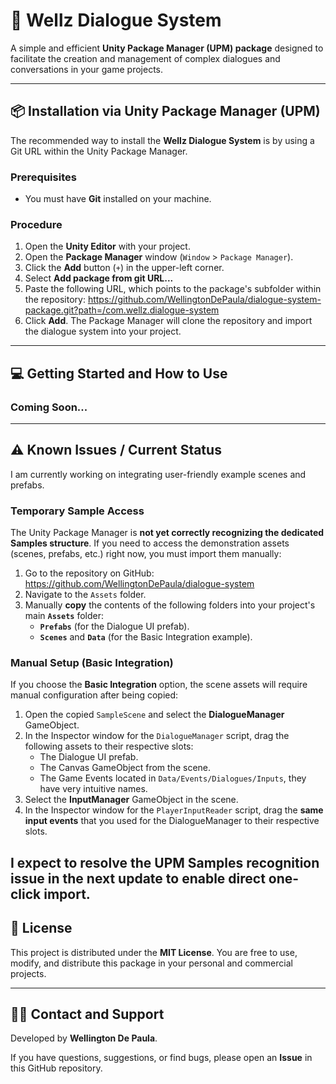 # 🚀 Wellz Dialogue System

A simple and efficient **Unity Package Manager (UPM) package** designed to facilitate the creation and management of complex dialogues and conversations in your game projects.

---

## 📦 Installation via Unity Package Manager (UPM)

The recommended way to install the **Wellz Dialogue System** is by using a Git URL within the Unity Package Manager.

### Prerequisites
* You must have **Git** installed on your machine.

### Procedure
1.  Open the **Unity Editor** with your project.
2.  Open the **Package Manager** window (`Window` > `Package Manager`).
3.  Click the **Add** button (`+`) in the upper-left corner.
4.  Select **Add package from git URL...**
5.  Paste the following URL, which points to the package's subfolder within the repository:
https://github.com/WellingtonDePaula/dialogue-system-package.git?path=/com.wellz.dialogue-system
6.  Click **Add**. The Package Manager will clone the repository and import the dialogue system into your project.

---

## 💻 Getting Started and How to Use

### Coming Soon...

---

## ⚠️ Known Issues / Current Status

I am currently working on integrating user-friendly example scenes and prefabs.

### Temporary Sample Access
The Unity Package Manager is **not yet correctly recognizing the dedicated Samples structure**. If you need to access the demonstration assets (scenes, prefabs, etc.) right now, you must import them manually:

1.  Go to the repository on GitHub: https://github.com/WellingtonDePaula/dialogue-system
2.  Navigate to the `Assets` folder.
3.  Manually **copy** the contents of the following folders into your project's main **`Assets`** folder:
    * **`Prefabs`** (for the Dialogue UI prefab).
    * **`Scenes`** and **`Data`** (for the Basic Integration example).

### Manual Setup (Basic Integration)
If you choose the **Basic Integration** option, the scene assets will require manual configuration after being copied:

1.  Open the copied `SampleScene` and select the **DialogueManager** GameObject.
2.  In the Inspector window for the `DialogueManager` script, drag the following assets to their respective slots:
    * The Dialogue UI prefab.
    * The Canvas GameObject from the scene.
    * The Game Events located in `Data/Events/Dialogues/Inputs`, they have very intuitive names.
3.  Select the **InputManager** GameObject in the scene.
4.  In the Inspector window for the `PlayerInputReader` script, drag the **same input events** that you used for the DialogueManager to their respective slots.

I expect to resolve the UPM Samples recognition issue in the next update to enable direct one-click import.
---

## 📄 License

This project is distributed under the **MIT License**. You are free to use, modify, and distribute this package in your personal and commercial projects.

---

## 👨‍💻 Contact and Support

Developed by **Wellington De Paula**.

If you have questions, suggestions, or find bugs, please open an **Issue** in this GitHub repository.